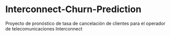 # Interconnect-Churn-Prediction
Proyecto de pronóstico de tasa de cancelación de clientes para el operador de telecomunicaciones Interconnect
